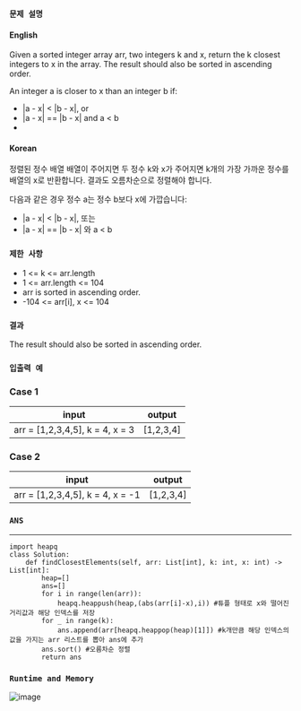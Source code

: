 ### `문제 설명`

#### English

Given a sorted integer array arr, two integers k and x, return the k closest integers to x in the array. The result should also be sorted in ascending order.

An integer a is closer to x than an integer b if:
- |a - x| < |b - x|, or
- |a - x| == |b - x| and a < b
- 
#### Korean

정렬된 정수 배열 배열이 주어지면 두 정수 k와 x가 주어지면 k개의 가장 가까운 정수를 배열의 x로 반환합니다. 결과도 오름차순으로 정렬해야 합니다.

다음과 같은 경우 정수 a는 정수 b보다 x에 가깝습니다:

- |a - x| < |b - x|, 또는
- |a - x| == |b - x| 와 a < b

### `제한 사항`

- 1 <= k <= arr.length
- 1 <= arr.length <= 104
- arr is sorted in ascending order.
- -104 <= arr[i], x <= 104

### `결과`

The result should also be sorted in ascending order.

### `입출력 예`
### Case 1

|input|output|
|---|---|
|arr = [1,2,3,4,5], k = 4, x = 3|[1,2,3,4]|

### Case 2

|input|output|
|---|---|
|arr = [1,2,3,4,5], k = 4, x = -1|[1,2,3,4]|

### `ANS`

----

```
import heapq
class Solution:
    def findClosestElements(self, arr: List[int], k: int, x: int) -> List[int]:
        heap=[]
        ans=[]
        for i in range(len(arr)):
            heapq.heappush(heap,(abs(arr[i]-x),i)) #튜플 형태로 x와 떨어진 거리값과 해당 인덱스를 저장
        for _ in range(k):
            ans.append(arr[heapq.heappop(heap)[1]]) #k개만큼 해당 인덱스의 값을 가지는 arr 리스트를 뽑아 ans에 추가
        ans.sort() #오름차순 정렬
        return ans

```

### `Runtime and Memory`

![image](https://user-images.githubusercontent.com/106041072/229699811-1ada2d3f-f810-4a68-9df9-6ebdc6583118.png)
